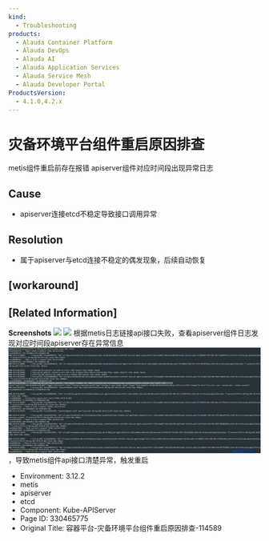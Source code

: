 ```yaml
---
kind:
  - Troubleshooting
products:
  - Alauda Container Platform
  - Alauda DevOps
  - Alauda AI
  - Alauda Application Services
  - Alauda Service Mesh
  - Alauda Developer Portal
ProductsVersion:
  - 4.1.0,4.2.x
---
```

<!-- A type of document that involves encountering a fault, diagnosing it, performing root cause analysis, and providing solutions. -->

# 灾备环境平台组件重启原因排查

metis组件重启前存在报错 apiserver组件对应时间段出现异常日志

## Cause
- apiserver连接etcd不稳定导致接口调用异常

## Resolution
- 属于apiserver与etcd连接不稳定的偶发现象，后续自动恢复

## [workaround]

## [Related Information]
**Screenshots**
![](assets/rong-qi-ping-tai-zai-bei-huan-jing-ping-tai-zu-jian-zhong-qi-yuan-yin-pai-cha-11/%25E5%259B%25BE%25E7%2589%2587_1.png)
![](assets/rong-qi-ping-tai-zai-bei-huan-jing-ping-tai-zu-jian-zhong-qi-yuan-yin-pai-cha-11/%25E5%259B%25BE%25E7%2589%2587_1.png)
根据metis日志链接api接口失败，查看apiserver组件日志发现对应时间段apiserver存在异常信息![](assets/rong-qi-ping-tai-zai-bei-huan-jing-ping-tai-zu-jian-zhong-qi-yuan-yin-pai-cha-11/mceclip1_1754480220323_cn034.png)，导致metis组件api接口清楚异常，触发重启
- Environment: 3.12.2
- metis
- apiserver
- etcd
- Component: Kube-APIServer
- Page ID: 330465775
- Original Title: 容器平台-灾备环境平台组件重启原因排查-114589
